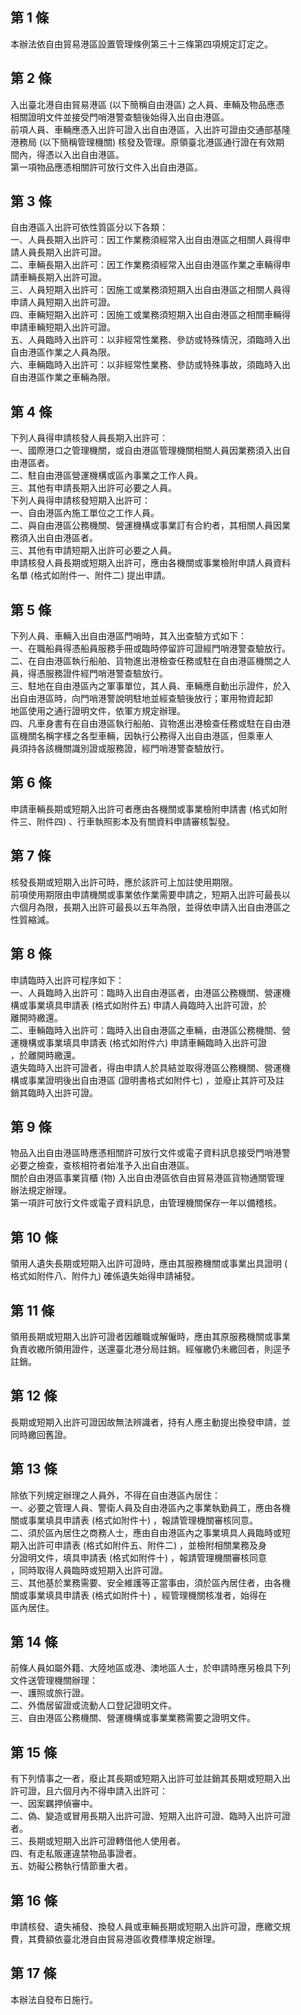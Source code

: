 第 1 條
-------
本辦法依自由貿易港區設置管理條例第三十三條第四項規定訂定之。

第 2 條
-------
入出臺北港自由貿易港區 (以下簡稱自由港區) 之人員、車輛及物品應憑  
相關證明文件並接受門哨港警查驗後始得入出自由港區。  
前項人員、車輛應憑入出許可證入出自由港區，入出許可證由交通部基隆  
港務局 (以下簡稱管理機關) 核發及管理。原領臺北港區通行證在有效期  
間內，得憑以入出自由港區。  
第一項物品應憑相關許可放行文件入出自由港區。

第 3 條
-------
自由港區入出許可依性質區分以下各類：  
一、人員長期入出許可：因工作業務須經常入出自由港區之相關人員得申  
    請人員長期入出許可證。  
二、車輛長期入出許可：因工作業務須經常入出自由港區作業之車輛得申  
    請車輛長期入出許可證。  
三、人員短期入出許可：因施工或業務須短期入出自由港區之相關人員得  
    申請人員短期入出許可證。  
四、車輛短期入出許可：因施工或業務須短期入出自由港區之相關車輛得  
    申請車輛短期入出許可證。  
五、人員臨時入出許可：以非經常性業務、參訪或特殊情況，須臨時入出  
    自由港區作業之人員為限。  
六、車輛臨時入出許可：以非經常性業務、參訪或特殊事故，須臨時入出  
    自由港區作業之車輛為限。

第 4 條
-------
下列人員得申請核發人員長期入出許可：  
一、國際港口之管理機關，或自由港區管理機關相關人員因業務須入出自  
    由港區者。  
二、駐自由港區營運機構或區內事業之工作人員。  
三、其他有申請長期入出許可必要之人員。  
下列人員得申請核發短期入出許可：  
一、自由港區內施工單位之工作人員。  
二、與自由港區公務機關、營運機構或事業訂有合約者，其相關人員因業  
    務須入出自由港區者。  
三、其他有申請短期入出許可必要之人員。  
申請核發人員長期或短期入出許可，應由各機關或事業檢附申請人員資料  
名單 (格式如附件一、附件二) 提出申請。

第 5 條
-------
下列人員、車輛入出自由港區門哨時，其入出查驗方式如下：  
一、在職船員得憑船員服務手冊或臨時停留許可證經門哨港警查驗放行。  
二、在自由港區執行船舶、貨物進出港檢查任務或駐在自由港區機關之人  
    員，得憑服務證件經門哨港警查驗放行。  
三、駐地在自由港區內之軍事單位，其人員、車輛應自動出示證件，於入  
    出自由港區時，向門哨港警說明駐地並經查驗後放行；軍用物資起卸  
    地區使用之通行證明文件，依軍方規定辦理。  
四、凡車身書有在自由港區執行船舶、貨物進出港檢查任務或駐在自由港  
    區機關名稱字樣之各型車輛，因執行公務得入出自由港區，但乘車人  
    員須持各該機關識別證或服務證，經門哨港警查驗放行。

第 6 條
-------
申請車輛長期或短期入出許可者應由各機關或事業檢附申請書 (格式如附  
件三、附件四) 、行車執照影本及有關資料申請審核製發。

第 7 條
-------
核發長期或短期入出許可時，應於該許可上加註使用期限。  
前項使用期限由申請機關或事業依作業需要申請之，短期入出許可最長以  
六個月為限，長期入出許可最長以五年為限，並得依申請入出自由港區之  
性質縮減。

第 8 條
-------
申請臨時入出許可程序如下：  
一、人員臨時入出許可：臨時入出自由港區者，由港區公務機關、營運機  
    構或事業填具申請表 (格式如附件五) 申請人員臨時入出許可證，於  
    離開時繳還。  
二、車輛臨時入出許可：臨時入出自由港區之車輛，由港區公務機關、營  
    運機構或事業填具申請表 (格式如附件六) 申請車輛臨時入出許可證  
    ，於離開時繳還。  
遺失臨時入出許可證者，得由申請人於具結並取得港區公務機關、營運機  
構或事業證明後出自由港區 (證明書格式如附件七) ，並廢止其許可及註  
銷其臨時入出許可證。

第 9 條
-------
物品入出自由港區時應憑相關許可放行文件或電子資料訊息接受門哨港警  
必要之檢查，查核相符者始准予入出自由港區。  
關於自由港區事業貨櫃 (物) 入出自由港區依自由貿易港區貨物通關管理  
辦法規定辦理。  
第一項許可放行文件或電子資料訊息，由管理機關保存一年以備稽核。

第 10 條
--------
領用人遺失長期或短期入出許可證時，應由其服務機關或事業出具證明 (  
格式如附件八、附件九) 確係遺失始得申請補發。

第 11 條
--------
領用長期或短期入出許可證者因離職或解僱時，應由其原服務機關或事業  
負責收繳所領用證件，送還臺北港分局註銷。經催繳仍未繳回者，則逕予  
註銷。

第 12 條
--------
長期或短期入出許可證因故無法辨識者，持有人應主動提出換發申請，並  
同時繳回舊證。

第 13 條
--------
除依下列規定辦理之人員外，不得在自由港區內居住：  
一、必要之管理人員、警衛人員及自由港區內之事業執勤員工，應由各機  
    關或事業填具申請表 (格式如附件十) ，報請管理機關審核同意。  
二、須於區內居住之商務人士，應由自由港區內之事業填具人員臨時或短  
    期入出許可申請表 (格式如附件五、附件二) ，並檢附相關業務及身  
    分證明文件，填具申請表 (格式如附件十) ，報請管理機關審核同意  
    ，同時取得人員臨時或短期入出許可證。  
三、其他基於業務需要、安全維護等正當事由，須於區內居住者，由各機  
    關或事業填具申請表 (格式如附件十) ，經管理機關核准者，始得在  
    區內居住。

第 14 條
--------
前條人員如屬外籍、大陸地區或港、澳地區人士，於申請時應另檢具下列  
文件送管理機關辦理：  
一、護照或旅行證。  
二、外僑居留證或流動人口登記證明文件。  
三、自由港區公務機關、營運機構或事業業務需要之證明文件。

第 15 條
--------
有下列情事之一者，廢止其長期或短期入出許可並註銷其長期或短期入出  
許可證，且六個月內不得申請入出許可：  
一、因案羈押偵審中。  
二、偽、變造或冒用長期入出許可證、短期入出許可證、臨時入出許可證  
    者。  
三、長期或短期入出許可證轉借他人使用者。  
四、有走私販運違禁物品事證者。  
五、妨礙公務執行情節重大者。

第 16 條
--------
申請核發、遺失補發、換發人員或車輛長期或短期入出許可證，應繳交規  
費，其費額依臺北港自由貿易港區收費標準規定辦理。

第 17 條
--------
本辦法自發布日施行。

